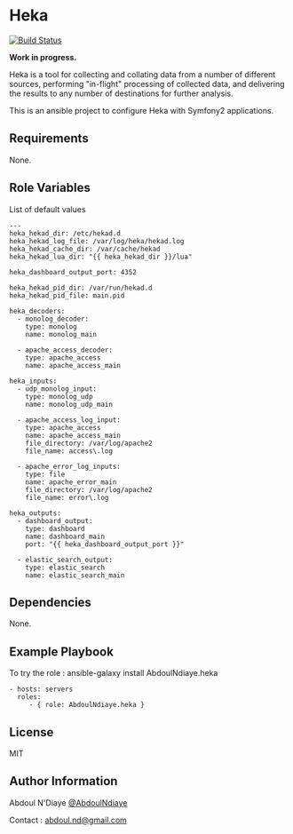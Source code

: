 Heka
====

[![Build Status](https://travis-ci.org/AbdoulNdiaye/ansible-role-heka.svg)](https://travis-ci.org/AbdoulNdiaye/ansible-role-heka)

__Work in progress.__

Heka is a tool for collecting and collating data from a number of different sources, performing "in-flight" processing of collected data, and delivering the results to any number of destinations for further analysis.

This is an ansible project to configure Heka with Symfony2 applications.

Requirements
------------

None.

Role Variables
--------------

List of default values
    
    ---
    heka_hekad_dir: /etc/hekad.d
    heka_hekad_log_file: /var/log/heka/hekad.log
    heka_hekad_cache_dir: /var/cache/hekad
    heka_hekad_lua_dir: "{{ heka_hekad_dir }}/lua"
    
    heka_dashboard_output_port: 4352
    
    heka_hekad_pid_dir: /var/run/hekad.d
    heka_hekad_pid_file: main.pid
    
    heka_decoders:
      - monolog_decoder:
        type: monolog
        name: monolog_main
    
      - apache_access_decoder:
        type: apache_access
        name: apache_access_main
    
    heka_inputs:
      - udp_monolog_input:
        type: monolog_udp
        name: monolog_udp_main
    
      - apache_access_log_input:
        type: apache_access
        name: apache_access_main
        file_directory: /var/log/apache2
        file_name: access\.log
    
      - apache_error_log_inputs:
        type: file
        name: apache_error_main
        file_directory: /var/log/apache2
        file_name: error\.log
    
    heka_outputs:
      - dashboard_output:
        type: dashboard
        name: dashboard_main
        port: "{{ heka_dashboard_output_port }}"
    
      - elastic_search_output:
        type: elastic_search
        name: elastic_search_main


Dependencies
------------

None.

Example Playbook
----------------

To try the role : ansible-galaxy install AbdoulNdiaye.heka

    - hosts: servers
      roles:
         - { role: AbdoulNdiaye.heka }

License
-------

MIT

Author Information
------------------

Abdoul N'Diaye [@AbdoulNdiaye](https://twitter.com/AbdoulNDiaye)

Contact : <abdoul.nd@gmail.com>

